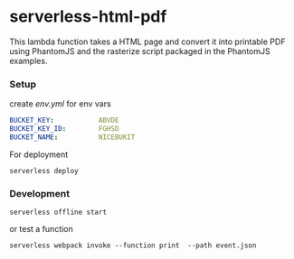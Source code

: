 serverless-html-pdf
===================

This lambda function takes a HTML page and convert it into printable PDF using PhantomJS and the rasterize script packaged in the PhantomJS examples.

### Setup

create *env.yml* for env vars
``` yaml
BUCKET_KEY:           ABVDE
BUCKET_KEY_ID:        FGHSD
BUCKET_NAME:          NICEBUKIT
```

For deployment
```
serverless deploy
```

### Development
```
serverless offline start
```
or test a function
```
serverless webpack invoke --function print  --path event.json
```
